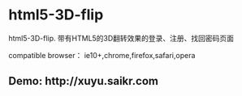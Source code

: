 # html5-3D-flip
html5-3D-flip.   带有HTML5的3D翻转效果的登录、注册、找回密码页面

compatible browser： ie10+,chrome,firefox,safari,opera

<h2>Demo: http://xuyu.saikr.com</h2>
